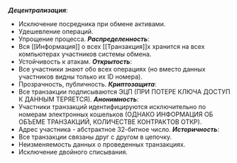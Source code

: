 ***Децентрализация***:
- Исключение посредника при обмене активами.
- Удешевление операций.
- Упрощение процесса.
***Распределенность***:
- Вся [[Информация]] о всех [[Транзакция]]х хранится на всех компьютерах участников системы обмена.
- Устойчивость к атакам.
***Открытость***:
- Все участники знают обо всех операциях (но вместо данных участников видны только их ID номера).
- Прозрачность, публичность.
***Криптозащита***:
- Все транзакции подписываются ЭЦП (ПРИ ПОТЕРЕ КЛЮЧА ДОСТУП К ДАННЫМ ТЕРЯЕТСЯ).
***Анонимность***:
- Участники транзакций идентифицируются исключительно по номерам электронных кошельков (ОДНАКО ИНФОРМАЦИЯ ОБ ОБЪЕМЕ ТРАНЗАКЦИЙ, КОЛИЧЕСТВЕ КОНТРАКТОВ ОТКР).
- Адрес участника - абстрактное 32-битное число.
***Историчность***:
- Все транзакции связаны друг с другом в цепочку.
- Неизменяемость данных о проведенных транзакциях.
- Исключение двойного списывания.